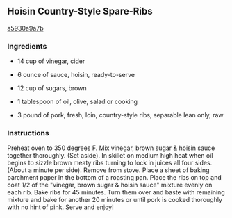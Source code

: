 ## Hoisin Country-Style Spare-Ribs

[a5930a9a7b](http://www.food.com/recipe/hoisin-country-style-spare-ribs-375060)

### Ingredients

 - 14 cup of vinegar, cider

 - 6 ounce of sauce, hoisin, ready-to-serve

 - 12 cup of sugars, brown

 - 1 tablespoon of oil, olive, salad or cooking

 - 3 pound of pork, fresh, loin, country-style ribs, separable lean only, raw

### Instructions

Preheat oven to 350 degrees F. Mix vinegar, brown sugar & hoisin sauce together thoroughly. (Set aside). In skillet on medium high heat when oil begins to sizzle brown meaty ribs turning to lock in juices all four sides. (About a minute per side). Remove from stove. Place a sheet of baking parchment paper in the bottom of a roasting pan. Place the ribs on top and coat 1/2 of the "vinegar, brown sugar & hoisin sauce" mixture evenly on each rib. Bake ribs for 45 minutes. Turn them over and baste with remaining mixture and bake for another 20 minutes or until pork is cooked thoroughly with no hint of pink. Serve and enjoy!